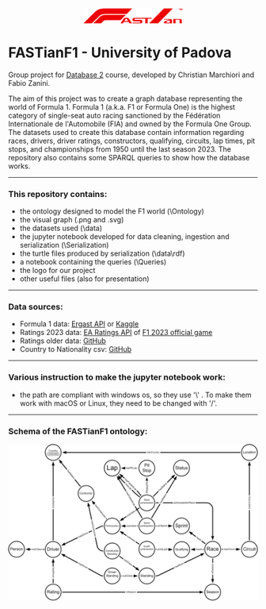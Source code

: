 ###
<div align="center">
  <a href="https://github.com/FabioZanini00/FASTianF1">
    <img src="Logo/FASTianF1Logo_V2.png" width="200" alt="FASTianF1 Logo"/>
  </a>
</div>

# FASTianF1 - <span style="font-size:11;">University of Padova</span>
Group project for [Database 2](https://didattica.unipd.it/off/2022/LM/IN/IN2547/004PD/INQ0091645/N0) course, developed by Christian Marchiori and Fabio Zanini.

The aim of this project was to create a graph database representing the world of Formula 1. Formula 1 (a.k.a. F1 or Formula One) is the highest category of single-seat auto racing sanctioned by the Fédération Internationale de l'Automobile (FIA) and owned by the Formula One Group.
The datasets used to create this database contain information regarding races, drivers, driver ratings, constructors, qualifying, circuits, lap times, pit stops, and championships from 1950 until the last season 2023.
The repository also contains some SPARQL queries to show how the database works.

---
### This repository contains:
- the ontology designed to model the F1 world (\Ontology)
- the visual graph (.png and .svg)
- the datasets used (\data)
- the jupyter notebook developed for data cleaning, ingestion and serialization (\Serialization)
- the turtle files produced by serialization (\data\rdf\)
- a notebook containing the queries (\Queries)
- the logo for our project
- other useful files (also for presentation)

---
### Data sources:
- Formula 1 data: [Ergast API](https://ergast.com/mrd/) or [Kaggle](https://www.kaggle.com/datasets/rohanrao/formula-1-world-championship-1950-2020)
- Ratings 2023 data: [EA Ratings API](https://ratings-api.ea.com/v2/entities/f1-23-drivers-ratings) of [F1 2023 official game](https://www.ea.com/it-it/games/f1/f1-23)
- Ratings older data: [GitHub](https://github.com/toUpperCase78/formula1-datasets)
- Country to Nationality csv: [GitHub](https://github.com/Imagin-io/country-nationality-list/tree/master)

---
### Various instruction to make the jupyter notebook work:
- the path are compliant with windows os, so they use '\\\' . To make them work with macOS or Linux, they need to be changed with '/'.

---
### Schema of the FASTianF1 ontology:
<div align="center">
  <a href="https://github.com/FabioZanini00/FASTianF1">
    <img src="FASTianF1schemeWhite.png" width="800" alt="FASTianF1 ontology schema"/>
  </a>
</div>
